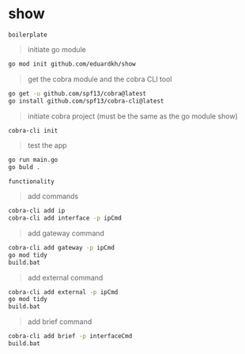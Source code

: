 # show

`boilerplate`

> initiate go module

```bash
go mod init github.com/eduardkh/show
```

> get the cobra module and the cobra CLI tool

```bash
go get -u github.com/spf13/cobra@latest
go install github.com/spf13/cobra-cli@latest
```

> initiate cobra project (must be the same as the go module show)

```bash
cobra-cli init
```

> test the app

```bash
go run main.go
go buld .
```

`functionality`

> add commands

```bash
cobra-cli add ip
cobra-cli add interface -p ipCmd
```

> add gateway command

```bash
cobra-cli add gateway -p ipCmd
go mod tidy
build.bat
```

> add external command

```bash
cobra-cli add external -p ipCmd
go mod tidy
build.bat
```

> add brief command

```bash
cobra-cli add brief -p interfaceCmd
build.bat
```
